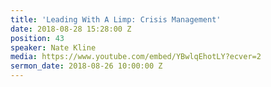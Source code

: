 ```yaml
---
title: 'Leading With A Limp: Crisis Management'
date: 2018-08-28 15:28:00 Z
position: 43
speaker: Nate Kline
media: https://www.youtube.com/embed/YBwlqEhotLY?ecver=2
sermon_date: 2018-08-26 10:00:00 Z
---
```


